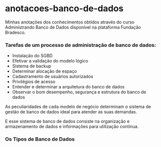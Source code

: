 # anotacoes-banco-de-dados
Minhas anotações dos conhecimentos obtidos através do curso Administrando Banco de Dados disponível na plataforma Fundação Bradesco.

### Tarefas de um processo de administração de banco de dados:

* Instalação do SGBD
* Efetivar a validação do modelo lógico
* Sistema de backup
* Determinar alocação de espaço
* Cadastramento de usuários autorizados
* Privilégios de acesso
* Entender e determinar a arquitetura do banco de dados
* Observar o bom desempenho, segurança e estrutura do banco de dados

As peculiaridades de cada modelo de negócio determinam o sistema de gestão de
banco de dados ideal para atender as suas demandas.

E esse sistema de banco de dados consiste na organização e armazenamento de
dados e informações para utilização contínua.

### Os Tipos de Banco de Dados



